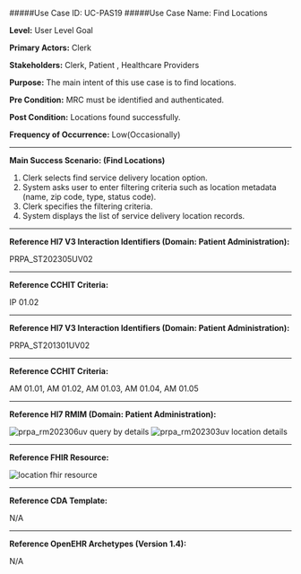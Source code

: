 #####Use Case ID: UC-PAS19
#####Use Case Name: Find Locations

**Level:**                     User Level Goal

**Primary Actors:**            Clerk

**Stakeholders:**              Clerk, Patient , Healthcare Providers

**Purpose:**                   The main intent of this use case is to find locations.

**Pre Condition:**             MRC must be identified and authenticated.

**Post Condition:**            Locations found successfully.

**Frequency of Occurrence:**   Low(Occasionally)
__________________________________________________________
**Main Success Scenario: (Find Locations)**

1. Clerk selects find service delivery location option.
2. System asks user to enter filtering criteria such as location metadata (name, zip code, type, status code).
3. Clerk specifies the filtering criteria.
4. System displays the list of service delivery location records.

________________________________________________________________________
**Reference Hl7 V3 Interaction Identifiers (Domain: Patient Administration):**

PRPA_ST202305UV02
_______________________________________________________________
**Reference CCHIT Criteria:**

IP 01.02
________________________________________________________________________
**Reference Hl7 V3 Interaction Identifiers (Domain: Patient Administration):**

PRPA_ST201301UV02
_______________________________________________________________
**Reference CCHIT Criteria:**

AM 01.01, AM 01.02, AM 01.03, AM 01.04, AM 01.05

_______________________________________________________________
**Reference Hl7 RMIM (Domain: Patient Administration):**

![prpa_rm202306uv query by details](https://f.cloud.github.com/assets/5391320/1295200/0ddde126-30a7-11e3-9856-bb39c787d057.png)
![prpa_rm202303uv location details](https://f.cloud.github.com/assets/5391320/1295192/c612b858-30a6-11e3-8293-8eda1836623a.png)
_______________________________________________________________
**Reference FHIR Resource:**

![location fhir resource](https://f.cloud.github.com/assets/5391320/1295189/b51b8674-30a6-11e3-8883-30c0c9cb1534.png)
_______________________________________________________________
**Reference CDA Template:**

N/A
_______________________________________________________________
**Reference OpenEHR Archetypes (Version 1.4):**

N/A




